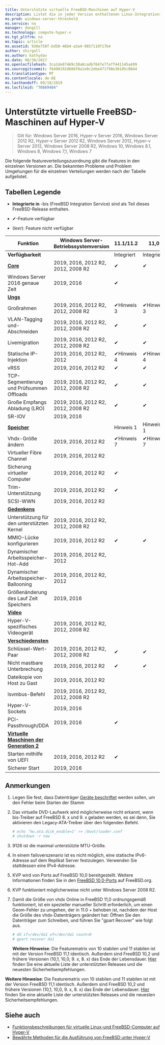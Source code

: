 ```yaml
---
title: Unterstützte virtuelle FreeBSD-Maschinen auf Hyper-V
description: Listet die in jeder Version enthaltenen Linux-Integrationsdienste und-Funktionen auf.
ms.prod: windows-server-threshold
ms.service: na
manager: dongill
ms.technology: compute-hyper-v
ms.tgt_pltfrm: na
ms.topic: article
ms.assetid: 930e758f-bd50-46b4-a3a4-9857110f17b4
author: shirgall
ms.author: kathydav
ms.date: 08/30/2017
ms.openlocfilehash: 3ca1de87469c30a8cadbf047e77aff441145a499
ms.sourcegitcommit: f6490192d686f0a1e0c2ebe471f98e30105c0844
ms.translationtype: MT
ms.contentlocale: de-DE
ms.lasthandoff: 09/10/2019
ms.locfileid: "70869484"
---
```

# <a name="supported-freebsd-virtual-machines-on-hyper-v"></a>Unterstützte virtuelle FreeBSD-Maschinen auf Hyper-V

>Gilt für: Windows Server 2016, Hyper-v Server 2016, Windows Server 2012 R2, Hyper-v Server 2012 R2, Windows Server 2012, Hyper-v Server 2012, Windows Server 2008 R2, Windows 10, Windows 8.1, Windows 8, Windows 7,1, Windows 7

Die folgende featureverteilungszuordnung gibt die Features in den einzelnen Versionen an. Die bekannten Probleme und Problem Umgehungen für die einzelnen Verteilungen werden nach der Tabelle aufgelistet.

## <a name="table-legend"></a>Tabellen Legende

* **Integrierte in** -bis (FreeBSD Integration Service) sind als Teil dieses FreeBSD-Release enthalten.

* &#10004;-Feature verfügbar

* (*leer*): Feature nicht verfügbar

|**Funktion**|**Windows Server-Betriebssystemversion**|**11.1/11.2**|**11,0**|**10,3**|**10,2**|**10,0-10,1**|**9,1-9,3, 8,4**|
|-|-|-|-|-|-|-|-|
|**Verfügbarkeit**||Integriert|Integriert|Integriert|Integriert|Integriert|[Landungen](https://svnweb.freebsd.org/ports/branches/2015Q1/emulators/hyperv-is/) |
|**[Core](Feature-Descriptions-for-Linux-and-FreeBSD-virtual-machines-on-Hyper-V.md#core)**|2019, 2016, 2012 R2, 2012, 2008 R2|&#10004;|&#10004;|&#10004;|&#10004;|&#10004;|&#10004; |
|Windows Server 2016 genaue Zeit|2019, 2016|&#10004;||||||
|**[Ungs](Feature-Descriptions-for-Linux-and-FreeBSD-virtual-machines-on-Hyper-V.md#networking)**||||||||
|Großrahmen|2019, 2016, 2012 R2, 2012, 2008 R2|&#10004;Hinweis 3|&#10004;Hinweis 3|&#10004;Hinweis 3|&#10004;Hinweis 3|&#10004;Hinweis 3|&#10004;Hinweis 3|
|VLAN-Tagging und-Abschneiden|2019, 2016, 2012 R2, 2012, 2008 R2|&#10004;|&#10004;|&#10004;|&#10004;|&#10004;|&#10004;|
|Livemigration|2019, 2016, 2012 R2, 2012, 2008 R2|&#10004;|&#10004;|&#10004;|&#10004;|&#10004;|&#10004;|
|Statische IP-Injektion|2019, 2016, 2012 R2, 2012|&#10004;Hinweis 4|&#10004;Hinweis 4|&#10004;Hinweis 4|&#10004;Hinweis 4|&#10004;Hinweis 4|&#10004;|
|vRSS|2019, 2016, 2012 R2|&#10004;|&#10004;|||||
|TCP-Segmentierung und Prüfsummen Offloads|2019, 2016, 2012 R2, 2012, 2008 R2|&#10004;|&#10004;|&#10004;|&#10004;|||
|Große Empfangs Abladung (LRO)|2019, 2016, 2012 R2, 2012, 2008 R2|&#10004;|&#10004;|&#10004;||||
|SR-IOV|2019, 2016|||||||
|**[Speicher](Feature-Descriptions-for-Linux-and-FreeBSD-virtual-machines-on-Hyper-V.md#storage)**||Hinweis 1|Hinweis 1|Hinweis 1|Hinweis 1|Hinweis 1, 2|Hinweis 1, 2|
|Vhdx-Größe ändern|2019, 2016, 2012 R2|&#10004;Hinweis 7|&#10004;Hinweis 7|||||
|Virtueller Fibre Channel|2019, 2016, 2012 R2|||||||
|Sicherung virtueller Computer|2019, 2016, 2012 R2|&#10004;||||||
|Trim-Unterstützung|2019, 2016, 2012 R2|&#10004;||||||
|SCSI-WWN|2019, 2016, 2012 R2|||||||
|**[Gedenkens](Feature-Descriptions-for-Linux-and-FreeBSD-virtual-machines-on-Hyper-V.md#memory)**||||||||
|Unterstützung für den unterstützten Kernel|2019, 2016, 2012 R2, 2012, 2008 R2|||||||
|MMIO-Lücke konfigurieren|2019, 2016, 2012 R2|&#10004;|&#10004;|&#10004;|&#10004;|&#10004;|&#10004;|
|Dynamischer Arbeitsspeicher-Hot-Add|2019, 2016, 2012 R2, 2012|||||||
|Dynamischer Arbeitsspeicher-Ballooning|2019, 2016, 2012 R2, 2012|||||||
|Größenänderung des Lauf Zeit Speichers|2019, 2016|||||||
|**[Video](Feature-Descriptions-for-Linux-and-FreeBSD-virtual-machines-on-Hyper-V.md#video)**||||||||
|Hyper-V-spezifisches Videogerät|2019, 2016, 2012 R2, 2012, 2008 R2|||||||
|**[Verschiedensten](Feature-Descriptions-for-Linux-and-FreeBSD-virtual-machines-on-Hyper-V.md#miscellaneous)**||||||||
|Schlüssel-Wert-Paar|2019, 2016, 2012 R2, 2012, 2008 R2|&#10004;|&#10004;|&#10004;|&#10004;Hinweis 6|&#10004;Hinweis 5, 6|&#10004;Hinweis 6|
|Nicht mastbare Unterbrechung|2019, 2016, 2012 R2|&#10004;|&#10004;|&#10004;|&#10004;|&#10004;|&#10004;|
|Dateikopie von Host zu Gast|2019, 2016, 2012 R2|||||||
|lsvmbus-Befehl|2019, 2016, 2012 R2, 2012, 2008 R2|||||||
|Hyper-V-Sockets|2019, 2016|||||||
|PCI-Passthrough/DDA|2019, 2016|&#10004;||||||
|**[Virtuelle Maschinen der Generation 2](Feature-Descriptions-for-Linux-and-FreeBSD-virtual-machines-on-Hyper-V.md#generation-2-virtual-machines)**||||||||
|Starten mithilfe von UEFI|2019, 2016, 2012 R2|&#10004;||||||
|Sicherer Start|2019, 2016|||||||

## <a name="BKMK_notes"></a>Anmerkungen

1. Legen Sie fest, dass Datenträger [Geräte beschriftet]( https://www.freebsd.org/doc/handbook/geom-glabel.html) werden sollen, um den Fehler beim Starten der Stamm

2. Das virtuelle DVD-Laufwerk wird möglicherweise nicht erkannt, wenn bis-Treiber auf FreeBSD 8. x und 9. x geladen werden, es sei denn, Sie aktivieren den Legacy-ATA-Treiber über den folgenden Befehl.
    ```sh
    # echo ‘hw.ata.disk_enable=1' >> /boot/loader.conf
    # shutdown -r now
    ```

3. 9126 ist die maximal unterstützte MTU-Größe.

4. In einem failoverszenario ist es nicht möglich, eine statische IPv6-Adresse auf dem Replikat Server festzulegen. Verwenden Sie stattdessen eine IPv4-Adresse.

5. KVP wird von Ports auf FreeBSD 10,0 bereitgestellt. Weitere Informationen finden Sie in den [FreeBSD 10,0-Ports](https://svnweb.freebsd.org/ports/branches/2015Q1/emulators/hyperv-is/) auf FreeBSD.org.

6. KVP funktioniert möglicherweise nicht unter Windows Server 2008 R2.

7. Damit die Größe von vhdx Online in FreeBSD 11,0 ordnungsgemäß funktioniert, ist ein spezieller manueller Schritt erforderlich, um einen Geom-Fehler zu umgehen, der in 11.0 + behoben ist, nachdem der Host die Größe des vhdx-Datenträgers geändert hat: Öffnen Sie den Datenträger zum Schreiben, und führen Sie "gpart Recover" wie folgt aus.
    ```sh
    # dd if=/dev/da1 of=/dev/da1 count=0
    # gpart recover da1
    ```
   **Weitere Hinweise**: Die Featurematrix von 10 stabilen und 11 stabilen ist mit der Version FreeBSD 11,1 identisch. Außerdem sind FreeBSD 10,2 und frühere Versionen (10,1, 10,0, 9. x, 8. x) das Ende der Lebensdauer. [Hier](https://security.freebsd.org/) finden Sie eine aktuelle Liste der unterstützten Releases und die neuesten Sicherheitsempfehlungen.

**Weitere Hinweise**: Die Featurematrix von 10 stabilen und 11 stabilen ist mit der Version FreeBSD 11,1 identisch. Außerdem sind FreeBSD 10,2 und frühere Versionen (10,1, 10,0, 9. x, 8. x) das Ende der Lebensdauer. [Hier](https://security.freebsd.org/) finden Sie eine aktuelle Liste der unterstützten Releases und die neuesten Sicherheitsempfehlungen.

## <a name="see-also"></a>Siehe auch

* [Funktionsbeschreibungen für virtuelle Linux-und FreeBSD-Computer auf Hyper-V](Feature-Descriptions-for-Linux-and-FreeBSD-virtual-machines-on-Hyper-V.md)
* [Bewährte Methoden für die Ausführung von FreeBSD unter Hyper-V](Best-practices-for-running-FreeBSD-on-Hyper-V.md)
